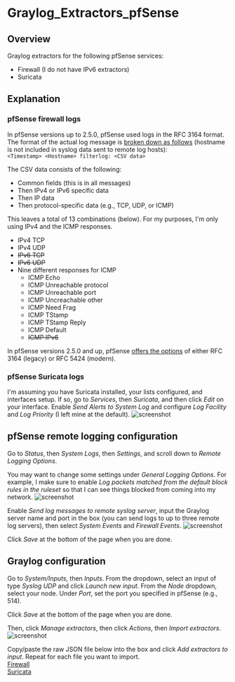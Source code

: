 # Graylog_Extractors_pfSense

## Overview
Graylog extractors for the following pfSense services:
* Firewall (I do not have IPv6 extractors)
* Suricata

## Explanation
### pfSense firewall logs
In pfSense versions up to 2.5.0, pfSense used logs in the RFC 3164 format. The format of the actual log message is [broken down as follows](https://docs.netgate.com/pfsense/en/latest/monitoring/logs/raw-filter-format.html) (hostname is not included in syslog data sent to remote log hosts):  
```<Timestamp> <Hostname> filterlog: <CSV data>```  

The CSV data consists of the following:
* Common fields (this is in all messages)
* Then IPv4 or IPv6 specific data
* Then IP data
* Then protocol-specific data (e.g., TCP, UDP, or ICMP)

This leaves a total of 13 combinations (below). For my purposes, I'm only using IPv4 and the ICMP responses.
* IPv4 TCP
* IPv4 UDP
* ~~IPv6 TCP~~
* ~~IPv6 UDP~~
* Nine different responses for ICMP
  * ICMP Echo
  * ICMP Unreachable protocol
  * ICMP Unreachable port
  * ICMP Uncreachable other
  * ICMP Need Frag
  * ICMP TStamp
  * ICMP TStamp Reply
  * ICMP Default
  * ~~ICMP IPv6~~

In pfSense versions 2.5.0 and up, pfSense [offers the options](https://docs.netgate.com/pfsense/en/latest/monitoring/logs/settings.html) of either RFC 3164 (legacy) or RFC 5424 (modern).

### pfSense Suricata logs
I'm assuming you have Suricata installed, your lists configured, and interfaces setup. If so, go to *Services*, then *Suricata*, and then click *Edit* on your interface. Enable *Send Alerts to System Log* and configure *Log Facility* and *Log Priority* (I left mine at the default).
![screenshot](img/20201216_003.png)

## pfSense remote logging configuration
Go to *Status*, then *System Logs*, then *Settings*, and scroll down to *Remote Logging Options*.

You may want to change some settings under *General Logging Options*. For example, I make sure to enable *Log packets matched from the default block rules in the ruleset* so that I can see things blocked from coming into my network.
![screenshot](img/20201216_002.png)

Enable *Send log messages to remote syslog server*, input the Graylog server name and port in the box (you can send logs to up to three remote log servers), then select *System Events* and *Firewall Events*.
![screenshot](img/20201216_001.png)

Click *Save* at the bottom of the page when you are done.

## Graylog configuration
Go to *System/Inputs*, then *Inputs*. From the dropdown, select an input of type *Syslog UDP* and click *Launch new input*. From the *Node* dropdown, select your node. Under *Port*, set the port you specified in pfSense (e.g., 514). 

Click *Save* at the bottom of the page when you are done.

Then, click *Manage extractors*, then click *Actions*, then *Import extractors*.  
![screenshot](img/20190701_002.png)

Copy/paste the raw JSON file below into the box and click *Add extractors to input*. Repeat for each file you want to import.  
[Firewall](https://raw.githubusercontent.com/loganmarchione/Graylog_Extractors_pfSense/master/pfSense_Extractors_Firewall.json)  
[Suricata](https://raw.githubusercontent.com/loganmarchione/Graylog_Extractors_pfSense/master/pfSense_Extractors_Suricata.json)  
